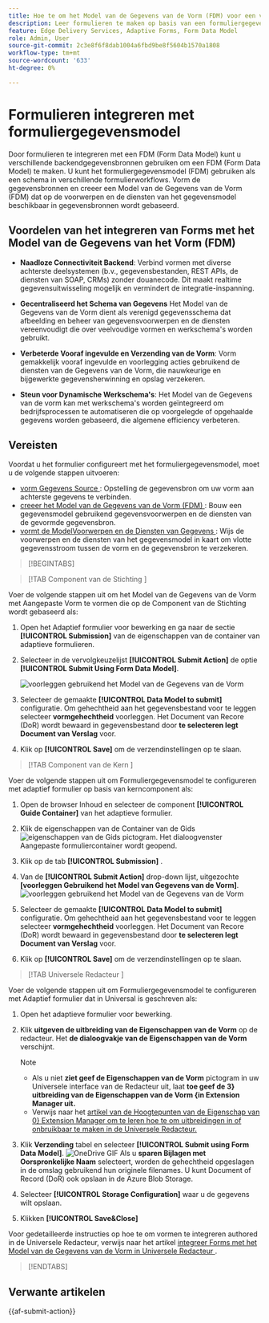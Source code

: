 ```yaml
---
title: Hoe te om het Model van de Gegevens van de Vorm (FDM) voor een vorm met Aangepast Vorm te integreren?
description: Leer formulieren te maken op basis van een formuliergegevensmodel (FDM). Voorbeeldgegevens voor gegevensmodelobjecten in de FDM genereren en bewerken.
feature: Edge Delivery Services, Adaptive Forms, Form Data Model
role: Admin, User
source-git-commit: 2c3e8f6f8dab1004a6fbd9be8f5604b1570a1808
workflow-type: tm+mt
source-wordcount: '633'
ht-degree: 0%

---
```


# Formulieren integreren met formuliergegevensmodel

Door formulieren te integreren met een FDM (Form Data Model) kunt u verschillende backendgegevensbronnen gebruiken om een FDM (Form Data Model) te maken. U kunt het formuliergegevensmodel (FDM) gebruiken als een schema in verschillende formulierworkflows. Vorm de gegevensbronnen en creeer een Model van de Gegevens van de Vorm (FDM) dat op de voorwerpen en de diensten van het gegevensmodel beschikbaar in gegevensbronnen wordt gebaseerd.

## Voordelen van het integreren van Forms met het Model van de Gegevens van het Vorm (FDM)

* **Naadloze Connectiviteit Backend**: Verbind vormen met diverse achterste deelsystemen (b.v., gegevensbestanden, REST APIs, de diensten van SOAP, CRMs) zonder douanecode. Dit maakt realtime gegevensuitwisseling mogelijk en vermindert de integratie-inspanning.
* **Gecentraliseerd het Schema van Gegevens** Het Model van de Gegevens van de Vorm dient als verenigd gegevensschema dat afbeelding en beheer van gegevensvoorwerpen en de diensten vereenvoudigt die over veelvoudige vormen en werkschema&#39;s worden gebruikt.

* **Verbeterde Vooraf ingevulde en Verzending van de Vorm**: Vorm gemakkelijk vooraf ingevulde en voorlegging acties gebruikend de diensten van de Gegevens van de Vorm, die nauwkeurige en bijgewerkte gegevensherwinning en opslag verzekeren.

* **Steun voor Dynamische Werkschema&#39;s**: Het Model van de Gegevens van de vorm kan met werkschema&#39;s worden geïntegreerd om bedrijfsprocessen te automatiseren die op voorgelegde of opgehaalde gegevens worden gebaseerd, die algemene efficiency verbeteren.

## Vereisten

Voordat u het formulier configureert met het formuliergegevensmodel, moet u de volgende stappen uitvoeren:

* [ vorm Gegevens Source ](/help/forms/configure-data-sources.md): Opstelling de gegevensbron om uw vorm aan achterste gegevens te verbinden.
* [ creeer het Model van de Gegevens van de Vorm (FDM) ](/help/forms/create-form-data-models.md): Bouw een gegevensmodel gebruikend gegevensvoorwerpen en de diensten van de gevormde gegevensbron.
* [ vormt de ModelVoorwerpen en de Diensten van Gegevens ](/help/forms/work-with-form-data-model.md): Wijs de voorwerpen en de diensten van het gegevensmodel in kaart om vlotte gegevensstroom tussen de vorm en de gegevensbron te verzekeren.

>[!BEGINTABS]

>[!TAB  Component van de Stichting ]

Voer de volgende stappen uit om het Model van de Gegevens van de Vorm met Aangepaste Vorm te vormen die op de Component van de Stichting wordt gebaseerd als:

1. Open het Adaptief formulier voor bewerking en ga naar de sectie **[!UICONTROL Submission]** van de eigenschappen van de container van adaptieve formulieren.
1. Selecteer in de vervolgkeuzelijst **[!UICONTROL Submit Action]** de optie **[!UICONTROL Submit Using Form Data Model]**.

   ![ voorleggen gebruikend het Model van de Gegevens van de Vorm ](/help/forms/assets/submit-uisng-fdm-fc.png)

1. Selecteer de gemaakte **[!UICONTROL Data Model to submit]** configuratie.
Om gehechtheid aan het gegevensbestand voor te leggen selecteer **vormgehechtheid** voorleggen. Het Document van Recore (DoR) wordt bewaard in gegevensbestand door **te selecteren legt Document van Verslag** voor.
1. Klik op **[!UICONTROL Save]** om de verzendinstellingen op te slaan.

>[!TAB  Component van de Kern ]

Voer de volgende stappen uit om Formuliergegevensmodel te configureren met adaptief formulier op basis van kerncomponent als:

1. Open de browser Inhoud en selecteer de component **[!UICONTROL Guide Container]** van het adaptieve formulier.
1. Klik de eigenschappen van de Container van de Gids ![ eigenschappen van de Gids ](/help/forms/assets/configure-icon.svg) pictogram. Het dialoogvenster Aangepaste formuliercontainer wordt geopend.
1. Klik op de tab **[!UICONTROL Submission]** .
1. Van de **[!UICONTROL Submit Action]** drop-down lijst, uitgezochte **[voorleggen Gebruikend het Model van Gegevens van de Vorm]**.
   ![ voorleggen gebruikend het Model van de Gegevens van de Vorm ](/help/forms/assets/submit-uisng-fdm-cc.png)

1. Selecteer de gemaakte **[!UICONTROL Data Model to submit]** configuratie.
Om gehechtheid aan het gegevensbestand voor te leggen selecteer **vormgehechtheid** voorleggen. Het Document van Recore (DoR) wordt bewaard in gegevensbestand door **te selecteren legt Document van Verslag** voor.
1. Klik op **[!UICONTROL Save]** om de verzendinstellingen op te slaan.

>[!TAB  Universele Redacteur ]

Voer de volgende stappen uit om Formuliergegevensmodel te configureren met Adaptief formulier dat in Universal is geschreven als:

1. Open het adaptieve formulier voor bewerking.
1. Klik **uitgeven de uitbreiding van de Eigenschappen van de Vorm** op de redacteur.
Het **de dialoogvakje van de Eigenschappen van de Vorm** verschijnt.

   >[!NOTE]
   >
   > * Als u niet **ziet geef de Eigenschappen van de Vorm** pictogram in uw Universele interface van de Redacteur uit, laat **toe geef de 3} uitbreiding van de Eigenschappen van de Vorm {in Extension Manager uit.**
   > * Verwijs naar het [ artikel van de Hoogtepunten van de Eigenschap van 0} Extension Manager om te leren hoe te om uitbreidingen in of onbruikbaar te maken in de Universele Redacteur.](https://developer.adobe.com/uix/docs/extension-manager/feature-highlights/#enablingdisabling-extensions)
1. Klik **Verzending** tabel en selecteer **[!UICONTROL Submit using Form Data Model]**.
   ![ OneDrive GIF ](/help/forms/assets/submit-uisng-fdm-ue.png)
Als u **sparen Bijlagen met Oorspronkelijke Naam** selecteert, worden de gehechtheid opgeslagen in de omslag gebruikend hun originele filenames. U kunt Document of Record (DoR) ook opslaan in de Azure Blob Storage.
1. Selecteer **[!UICONTROL Storage Configuration]** waar u de gegevens wilt opslaan.
1. Klikken **[!UICONTROL Save&Close]**

Voor gedetailleerde instructies op hoe te om vormen te integreren authored in de Universele Redacteur, verwijs naar het artikel [ integreer Forms met het Model van de Gegevens van de Vorm in Universele Redacteur ](/help/edge/docs/forms/universal-editor/integrate-forms-with-data-source.md).

>[!ENDTABS]

## Verwante artikelen

{{af-submit-action}}
